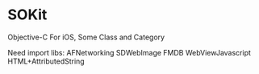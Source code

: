 # SOKit
Objective-C For iOS, Some Class and Category

Need import libs:
AFNetworking
SDWebImage
FMDB
WebViewJavascript
HTML+AttributedString
